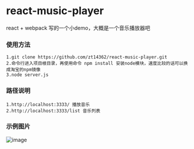 # react-music-player
react + webpack 写的一个小demo，大概是一个音乐播放器吧

### 使用方法
    1.git clone https://github.com/zt14362/react-music-player.git 
    2.命令行进入项目根目录，再使用命令 npm install 安装node模块，速度比较的话可以换成淘宝的npm镜像
    3.node server.js

### 路径说明
    1.http://localhost:3333/ 播放音乐
    2.http://localhost:3333/list 音乐列表
 
### 示例图片
   ![image](http://github.com/zt14362/react-music-player/raw/master/example/index.png) 
